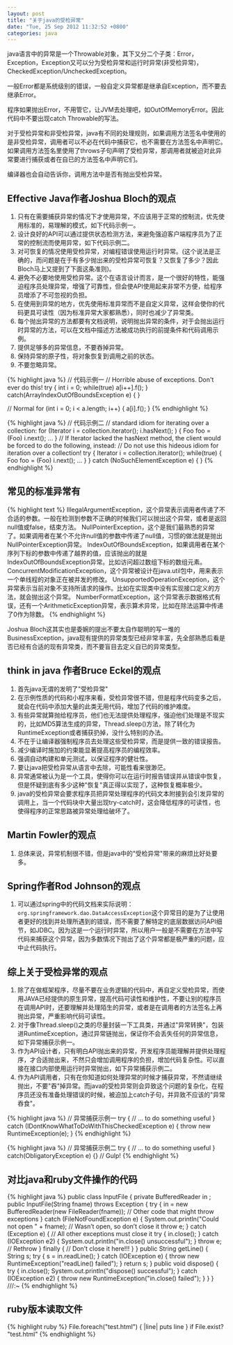```yaml
---
layout: post
title: "关于java的受检异常"
date: "Tue, 25 Sep 2012 11:32:52 +0800"
categories: java
---
```


java语言中的异常是一个Throwable对象，其下又分二个子类：Error，Exception，Exception又可以分为受检异常和运行时异常(非受检异常)，CheckedException/UncheckedException。

一般Error都是系统级别的错误，一般自定义异常都是继承自Exception，而不要去继承Error。

程序如果抛出Error，不用管它，让JVM去处理吧，如OutOfMemoryError。因此代码中不要出现catch Throwable的写法。

对于受检异常和非受检异常，java有不同的处理规则，如果调用方法签名中使用的是非受检异常，调用者可以不必在代码中捕获它，也不需要在方法签名中声明它。如果调用方法签名里使用了throws子句声明了受检异常，那调用者就被迫对此异常要进行捕获或者在自已的方法签名中声明它们。

编译器也会自动告诉你，调用方法中是否有抛出受检异常。

Effective Java作者Joshua Bloch的观点
-----

1. 只有在需要捕获异常的情况下才使用异常，不应该用于正常的控制流，优先使用标准的，易理解的模式，如下代码示例一。
2. 设计良好的API可以通过提供状态检测方法，来避免强迫客户端程序员为了正常的控制流而使用异常，如下代码示例二。
3. 对可恢复的情况使用受检异常，对编程错误使用运行时异常。(这个说法是正确的，而问题是在于有多少抛出来的受检异常可恢复？又恢复了多少？因此Bloch马上又提到了下面这条准则)。
4. 避免不必要地使用受检异常。这个在语言设计而言，是一个很好的特性，能强迫程序员处理异常，增强了可靠性，但会使API使用起来非常不方便，给程序员增添了不可忽视的负担。
5. 在使用到异常的地方，优先使用标准异常而不是自定义异常，这样会使你的代码更具可读性（因为标准异常大家都熟悉），同时也减少了异常类。
6. 每个抛出异常的方法都要有文档说明，说明抛出异常的条件，对于会抛出运行时异常的方法，可以在文档中描述方法被成功执行的前提条件和代码调用示例。
7. 提供足够多的异常信息，不要吞掉异常。
8. 保持异常的原子性，将对象恢复到调用之前的状态。
9. 不要忽略异常。

{% highlight java %}
// 代码示例一
// Horrible abuse of exceptions. Don't ever do this!
try {
    int i = 0;
    while(true)
    a[i++].f();
} catch(ArrayIndexOutOfBoundsException e) {
}

// Normal
for (int i = 0; i < a.length; i++) {
    a[i].f();
}
{% endhighlight %}

{% highlight java %}
// 代码示例二
// standard idiom for iterating over a collection:
for (Iterator i = collection.iterator(); i.hasNext(); ) {
    Foo foo = (Foo) i.next();
    ...
}
// If Iterator lacked the hasNext method, the client would be forced to do the following, instead:
// Do not use this hideous idiom for iteration over a collection!
try {
    Iterator i = collection.iterator();
    while(true) {
        Foo foo = (Foo) i.next();
        ...
    }
} catch (NoSuchElementException e) {
}
{% endhighlight %}

常见的标准异常有
-----

{% highlight text %}
IllegalArgumentException，这个异常表示调用者传递了不合适的参数。一般在检测到参数不正确的时候我们可以抛出这个异常，或者是返回null值或false，结束方法。
NullPointerException，这个是我们最熟悉的异常了。如果调用者在某个不允许null值的参数中传递了null值，习惯的做法就是抛出NullPointerException异常。
IndexOutOfBoundsException，如果调用者在某个序列下标的参数中传递了越界的值，应该抛出的就是IndexOutOfBoundsException异常。比如访问超过数组下标的数组元素。
ConcurrentModificationException，这个异常被设计在java.util包中，用来表示一个单线程的对象正在被并发的修改。
UnsupportedOperationException，这个异常表示当前对象不支持所请求的操作。比如在实现类中没有实现接口定义的方法，就会抛出这个异常。
NumberFormatException，这个异常表示数据格式有误，还有一个ArithmeticException异常，表示算术异常，比如在除法运算中传递了0作为除数。
{% endhighlight %}

Joshua Bloch这其实也是委婉的提出不要太自作聪明的写一堆的BusinessException，java现有提供的异常类型已经非常丰富，先全部熟悉后看是否已经有合适的现有异常类，而不要盲目去定义自已的异常类型。

think in java 作者Bruce Eckel的观点
-----

1. 首先java无谓的发明了"受检异常"
2. 在示例性质的代码和小程序来看，受检异常很不错，但是程序代码变多之后，就会在代码中添加大量的此类无用代码，增加了代码的维护难度。
3. 有些异常就算抛给程序员，他们也无法提供处理程序，强迫他们处理是不现实的，比如MD5算法生成的异常，Thread.sleep()方法，除了转化为RuntimeException或者捕获扔掉，没什么特别的办法。
4. 不在于让编译器强制程序员去处理这些受检异常，而是提供一致的错误报告。
5. 减少编译时施加的约束能显著提高程序员的编程效率。
6. 强调自动构建和单元测试，以保证程序的健壮性。
7. 要让java把受检异常从语言中去除，可能性看来很渺茫。
8. 异常通常被认为是一个工具，使得你可以在运行时报告错误并从错误中恢复，但是怀疑到底有多少这种"恢复"真正得以实现了，这种恢复概率极少。
9. java的受检异常会要求程序员把异常处理程序的代码文本附接到会引发异常的调用上，当一个代码块中大量出现try-catch时，这会降低程序的可读性，也使得程序的正常思路被异常处理给破坏了。

Martin Fowler的观点
-----

1. 总体来说，异常机制很不错，但是java中的"受检异常"带来的麻烦比好处要多。

Spring作者Rod Johnson的观点
-----

1. 可以通过spring中的代码文档来实际说明：`org.springframework.dao.DataAccessException`这个异常目的是为了让使用者更好的找到并处理所遇到的错误，而不需要了解特定的底层数据访问API细节，如JDBC。因为这是一个运行时异常，所以用户一般是不需要在方法中写代码来捕获这个异常，因为多数情况下抛出了这个异常都是极严重的问题，应中止代码执行。

综上关于受检异常的观点
-----

1. 除了在做框架程序，尽量不要在业务逻辑的代码中，再自定义受检异常，而使用JAVA已经提供的原生异常，提高代码可读性和维护性，不要让别的程序员在调用API时，还要理解并处理陌生的异常，或者是在调用者的方法签名上再抛出异常，严重影响代码可读性。
2. 对于像Thread.sleep()之类的尽量封装一下工具类，并通过"异常转换"，包装进RuntimeException，通过异常链抛出，保证你不会丢失任何的异常信息，如下异常捕获示例一。
3. 作为API设计者，只有明白API抛出来的异常，开发程序员能理解并提供处理程序，才合适抛出来，不然只会增加调用程序的负担，增加代码复杂性。可以直接在接口内部使用运行时异常抛出，如下异常捕获示例二。
4. 作为API调用者，只有在你知道如何处理异常的时候才捕获异常，不然请继续抛出，不要"吞"掉异常。而java的受检异常则会异致这个问题的复杂化，在程序员还没有准备处理错误的时候，被迫加上catch子句，并异致不应该的"异常吞食"。

{% highlight java %}
// 异常捕获示例一
try {
    // ... to do something useful
} catch (IDontKnowWhatToDoWithThisCheckedException e) {
    throw new RuntimeException(e);
}
{% endhighlight %}

{% highlight java %}
// 异常捕获示例二
try {
    // ... to do something useful
} catch(ObligatoryException e) {} // Gulp!
{% endhighlight %}

对比java和ruby文件操作的代码
-----

{% highlight java %}
public class InputFile {
    private BufferedReader in ;
    public InputFile(String fname) throws Exception {
        try { in = new BufferedReader(new FileReader(fname));
            // Other code that might throw exceptions
        } catch (FileNotFoundException e) {
            System.out.println("Could not open " + fname);
            // Wasn’t open, so don’t close it
            throw e;
        } catch (Exception e) {
            // All other exceptions must close it
            try { in.close();
            } catch (IOException e2) {
                System.out.println("in.close() unsuccessful");
            }
            throw e; // Rethrow
        } finally {
            // Don’t close it here!!!
        }
    }
    public String getLine() {
        String s;
        try {
            s = in.readLine();
        } catch (IOException e) {
            throw new RuntimeException("readLine() failed");
        }
        return s;
    }
    public void dispose() {
        try { in.close();
            System.out.println("dispose() successful");
        } catch (IOException e2) {
            throw new RuntimeException("in.close() failed");
        }
    }
} ///:~
{% endhighlight %}

ruby版本读取文件
-----

{% highlight ruby %}
File.foreach("test.html") { |line|
    puts line
} if File.exist? "test.html"
{% endhighlight %}
